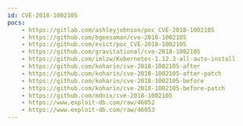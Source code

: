```yaml
---
id: CVE-2018-1002105
pocs:
    - https://gitlab.com/ashleyjohnson/poc_CVE-2018-1002105
    - https://github.com/bgeesaman/cve-2018-1002105
    - https://github.com/evict/poc_CVE-2018-1002105
    - https://github.com/gravitational/cve-2018-1002105
    - https://github.com/imlzw/Kubernetes-1.12.3-all-auto-install
    - https://github.com/koharin/cve-2018-1002105-after
    - https://github.com/koharin/cve-2018-1002105-after-patch
    - https://github.com/koharin/cve-2018-1002105-before
    - https://github.com/koharin/cve-2018-1002105-before-patch
    - https://github.com/mdnix/cve-2018-1002105
    - https://www.exploit-db.com/raw/46052
    - https://www.exploit-db.com/raw/46053
---
```

